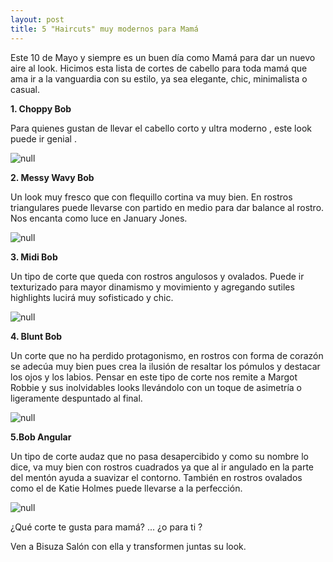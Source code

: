 ```yaml
---
layout: post
title: 5 "Haircuts" muy modernos para Mamá
---
```

Este 10 de Mayo y siempre es un buen día como Mamá para dar un nuevo aire al look. Hicimos esta lista de cortes de cabello para toda mamá que ama ir a la vanguardia con su estilo, ya sea elegante, chic, minimalista o casual.

**1. Choppy Bob** 

Para quienes gustan de llevar el cabello corto y ultra moderno , este look puede ir genial .

![null](/img/uploads/siennamiller.jpg)

**2. Messy Wavy Bob** 

Un look muy fresco que con flequillo cortina va muy bien. En rostros triangulares puede llevarse con partido en medio para dar balance al rostro. Nos encanta como luce en January Jones. 

![null](/img/uploads/messywavylook.jpg)

**3.      Midi Bob**

Un tipo de corte que queda con rostros angulosos y ovalados. Puede ir texturizado para mayor dinamismo y movimiento y agregando sutiles highlights lucirá muy sofisticado y chic.

![null](/img/uploads/el_corte_de_pelo_de_victoria_beckham_8381_620x.jpg)

**4. Blunt Bob** 

 Un corte que no ha perdido protagonismo, en rostros con forma de corazón se adecúa muy bien pues crea la ilusión de resaltar los pómulos y destacar los ojos y los labios. Pensar en este tipo de corte nos remite a Margot Robbie y sus inolvidables looks llevándolo con un toque de asimetría o ligeramente despuntado al final.

![null](/img/uploads/blunt.jpg)

**5.Bob Angular**

Un tipo de corte audaz que no pasa desapercibido y como su nombre lo dice, va muy bien con rostros cuadrados ya que al ir angulado en la parte del mentón ayuda a suavizar el contorno. También en rostros ovalados como el de Katie Holmes puede llevarse a la perfección.

![null](/img/uploads/katieholmes.jpg)

¿Qué corte te gusta para mamá? ... ¿o para ti ?

Ven a Bisuza Salón con ella y transformen juntas su look.
